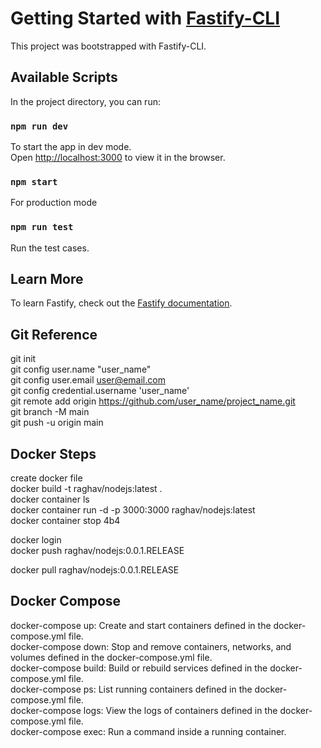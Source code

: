# Getting Started with [Fastify-CLI](https://www.npmjs.com/package/fastify-cli)
This project was bootstrapped with Fastify-CLI.

## Available Scripts

In the project directory, you can run:

### `npm run dev`

To start the app in dev mode.\
Open [http://localhost:3000](http://localhost:3000) to view it in the browser.

### `npm start`

For production mode

### `npm run test`

Run the test cases.

## Learn More

To learn Fastify, check out the [Fastify documentation](https://www.fastify.io/docs/latest/).

## Git Reference
git init <br />
git config user.name "user_name" <br />
git config user.email user@email.com <br />
git config credential.username 'user_name' <br />
git remote add origin https://github.com/user_name/project_name.git <br />
git branch -M main <br />
git push -u origin main <br />

## Docker Steps
create docker file <br />
docker build -t raghav/nodejs:latest . <br />
docker container ls <br />
docker container run -d -p 3000:3000 raghav/nodejs:latest <br />
docker container stop 4b4 <br />

docker login <br />
docker push raghav/nodejs:0.0.1.RELEASE <br />

docker pull raghav/nodejs:0.0.1.RELEASE <br />

## Docker Compose
docker-compose up: Create and start containers defined in the docker-compose.yml file. <br />
docker-compose down: Stop and remove containers, networks, and volumes defined in the docker-compose.yml file. <br />
docker-compose build: Build or rebuild services defined in the docker-compose.yml file. <br />
docker-compose ps: List running containers defined in the docker-compose.yml file. <br />
docker-compose logs: View the logs of containers defined in the docker-compose.yml file. <br />
docker-compose exec: Run a command inside a running container. <br />